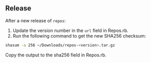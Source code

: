 ## Release

After a new release of `repos`:

1. Update the version number in the `url` field in Repos.rb.
1. Run the following command to get the new SHA256 checksum:

```bash
shasum -a 256 ~/Downloads/repos-<version>.tar.gz
```

Copy the output to the sha256 field in Repos.rb.
